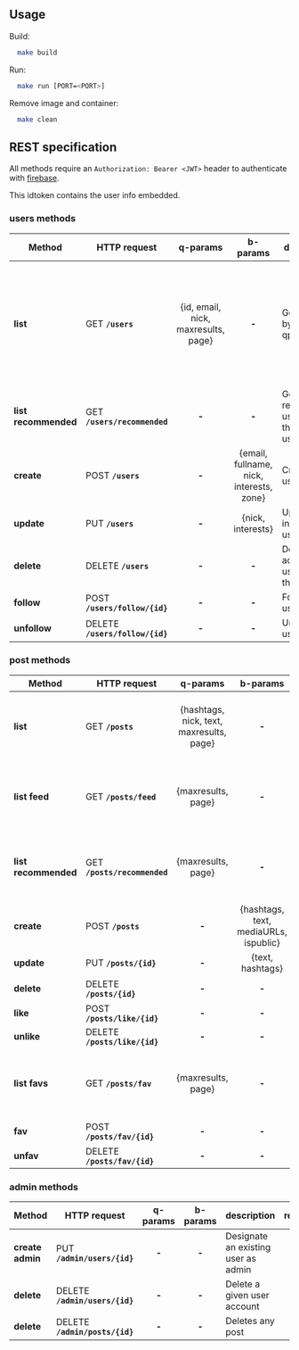 ## Usage
Build:
```bash
  make build
```
Run:
```bash
  make run [PORT=<PORT>]
```
Remove image and container:
```bash
  make clean
```

## REST specification

All methods require an `Authorization: Bearer <JWT>` header to authenticate with [firebase](https://firebase.google.com/docs/auth/web/start).

This idtoken contains the user info embedded.

### users methods 

| Method | HTTP request | q-params | b-params | description | response |
|--------|--------------|:--------:|:-------:|-------------|:--------:|
| **list** | GET **`/users`** | {id, email, nick, maxresults, page} | **-** | Get user(s) by the given qparams | List of {id, **fullname(*)**, nick, interests, followers, followings} (\* only if the user matched is the current user)|
| **list recommended** | GET  **`/users/recommended`** | **-** | **-** | Get recomended user(s) for the given user | List of {id, nick, interests, followers, followings} |
| **create** | POST **`/users`**  | **-** | {email, fullname, nick, interests, zone} | Creates a user | **-** |
| **update** | PUT **`/users`**  | **-** | {nick, interests} | Updates information user | **-** |
| **delete** | DELETE **`/users`** | **-** | **-** | Delete account (of user issuing the query) | **-** |
| **follow** | POST **`/users/follow/{id}`** | **-** | **-** | Follow a user | **-** |
| **unfollow** | DELETE **`/users/follow/{id}`** | **-** | **-** | Unfollow a user | **-** |

### post methods 

| Method | HTTP request | q-params | b-params | description | response |
|--------|--------------|:-------:|:-------:|-------------|:--------:|
| **list** | GET **`/posts`** | {hashtags, nick, text, maxresults, page} | **-**  | List visible posts matched by the filter | List of {pid, nick, timestamp, text, mediaURIs, likes} |
| **list feed** | GET **`/posts/feed`** | {maxresults, page} | **-**  | List the posts of the followed users (feed) | List of {pid, nick, timestamp, text, mediaURIs, likes} |
| **list recommended** | GET **`/posts/recommended`** | {maxresults, page} | **-**  | List recommended posts for the given user, matched by the filter | List of {pid, nick, timestamp, text, mediaURIs, likes} |
| **create** | POST **`/posts`** | **-** | {hashtags, text, mediaURLs, ispublic} | Creates a post | **-** |
| **update** | PUT **`/posts/{id}`** | **-** | {text, hashtags} | Updates own post | **-** |
| **delete** | DELETE **`/posts/{id}`** | **-** | **-** | Deletes own post | **-** |
| **like** | POST **`/posts/like/{id}`** | **-** | **-** | Like a post | **-** |
| **unlike** | DELETE **`/posts/like/{id}`** | **-** | **-** | Unlike a post | **-** |
| **list favs** | GET **`/posts/fav`** | {maxresults, page} | **-** | Get fav posts | List of {pid, nick, timestamp, text, mediaURIs, likes} |
| **fav** | POST **`/posts/fav/{id}`** | **-** | **-** | Mark a post as favorite | **-** |
| **unfav** | DELETE **`/posts/fav/{id}`** | **-** | **-** | Unfav a post | **-** |

### admin methods 
| Method | HTTP request | q-params | b-params | description | response |
|--------|--------------|:--------:|:-------:|-------------|:--------:|
| **create admin** | PUT **`/admin/users/{id}`**  | **-** | **-** | Designate an existing user as admin | **-** |
| **delete** | DELETE **`/admin/users/{id}`** | **-** | **-** | Delete a given user account | **-** |
| **delete** | DELETE **`/admin/posts/{id}`** | **-** | **-** | Deletes any post | **-** |

